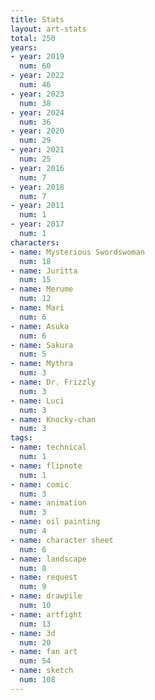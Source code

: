 ```yaml
---
title: Stats
layout: art-stats
total: 250
years:
- year: 2019
  num: 60
- year: 2022
  num: 46
- year: 2023
  num: 38
- year: 2024
  num: 36
- year: 2020
  num: 29
- year: 2021
  num: 25
- year: 2016
  num: 7
- year: 2018
  num: 7
- year: 2011
  num: 1
- year: 2017
  num: 1
characters:
- name: Mysterious Swordswoman
  num: 18
- name: Juritta
  num: 15
- name: Merume
  num: 12
- name: Mari
  num: 6
- name: Asuka
  num: 6
- name: Sakura
  num: 5
- name: Mythra
  num: 3
- name: Dr. Frizzly
  num: 3
- name: Luci
  num: 3
- name: Knocky-chan
  num: 3
tags:
- name: technical
  num: 1
- name: flipnote
  num: 1
- name: comic
  num: 3
- name: animation
  num: 3
- name: oil painting
  num: 4
- name: character sheet
  num: 6
- name: landscape
  num: 8
- name: request
  num: 9
- name: drawpile
  num: 10
- name: artfight
  num: 13
- name: 3d
  num: 20
- name: fan art
  num: 54
- name: sketch
  num: 108
---
```

